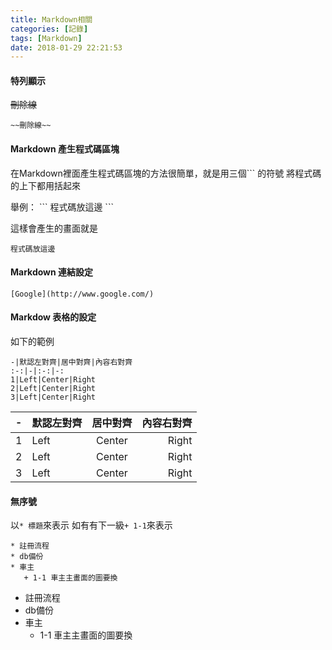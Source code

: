 ```yaml
---
title: Markdown相關
categories: [記錄]
tags: [Markdown]
date: 2018-01-29 22:21:53
---
```

#### 特列顯示
~~刪除線~~
```
~~刪除線~~
```
#### Markdown 產生程式碼區塊
在Markdown裡面產生程式碼區塊的方法很簡單，就是用三個\`\`\` 的符號
將程式碼的上下都用括起來

舉例：
 \`\`\`
程式碼放這邊
 \`\`\`

這樣會產生的畫面就是
```
程式碼放這邊
```
#### Markdown 連結設定

```
[Google](http://www.google.com/)
```
#### Markdow 表格的設定
如下的範例
```
-|默認左對齊|居中對齊|內容右對齊
:-:|-|:-:|-:
1|Left|Center|Right
2|Left|Center|Right
3|Left|Center|Right
```
-|默認左對齊|居中對齊|內容右對齊
:-:|-|:-:|-:
1|Left|Center|Right
2|Left|Center|Right
3|Left|Center|Right

#### 無序號
以`* 標題`來表示
如有有下一級`+ 1-1`來表示
```
* 註冊流程
* db備份
* 車主
   + 1-1 車主主畫面的圖要換
```
* 註冊流程
* db備份
* 車主
   + 1-1 車主主畫面的圖要換